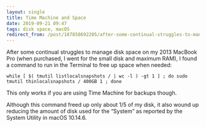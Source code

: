 ```yaml
---
layout: single
title: Time Machine and Space
date: 2019-09-21 09:47
tags: disk space, macOS
redirect_from: /post/187858692205/after-some-continual-struggles-to-manage-disk
---
```

After some continual struggles to manage disk space on my 2013 MacBook Pro (when purchased, I went for the small disk and maximum RAM), I found a command to run in the Terminal to free up space when needed:

`while [ $( tmutil listlocalsnapshots / | wc -l ) -gt 1 ] ; do sudo tmutil thinlocalsnapshots / 400GB 1 ; done`

This only works if you are using Time Machine for backups though.

Although this command freed up only about 1/5 of my disk, it also wound up reducing the amount of disk used for the &ldquo;System&rdquo; as reported by the System Utility in macOS 10.14.6.
